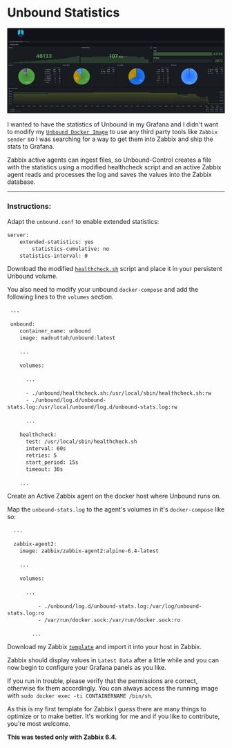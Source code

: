 # Unbound Statistics

<p align="center">
    <img src="https://github.com/madnuttah/unbound-docker-stats/blob/main/unbound-stats/screenshots/Screenshot1.jpg" alt="Logo">
</p>

I wanted to have the statistics of Unbound in my Grafana and I didn't want to modify my [`Unbound Docker Image`](https://github.com/madnuttah/unbound-docker) to use any third party tools like `Zabbix sender` so I was searching for a way to get them into Zabbix and ship the stats to Grafana. 

Zabbix active agents can ingest files, so Unbound-Control creates a file with the statistics using a modified healthcheck script and an active Zabbix agent reads and processes the log and saves the values into the Zabbix database. 

***

### Instructions:

Adapt the `unbound.conf` to enable extended statistics:

```
server:	
	extended-statistics: yes
        statistics-cumulative: no
	statistics-interval: 0	
```

Download the modified [`healthcheck.sh`](https://github.com/madnuttah/unbound-docker-stats/blob/main/unbound-stats/healthcheck.sh) script and place it in your persistent Unbound volume.

You also need to modify your unbound `docker-compose` and add the following lines to the `volumes` section. 

```
 ...
 
 unbound:
    container_name: unbound
    image: madnuttah/unbound:latest

    ...

    volumes:
    
      ...

      - ./unbound/healthcheck.sh:/usr/local/sbin/healthcheck.sh:rw
      - ./unbound/log.d/unbound-stats.log:/usr/local/unbound/log.d/unbound-stats.log:rw

      ...
    
    healthcheck:
      test: /usr/local/sbin/healthcheck.sh
      interval: 60s
      retries: 5
      start_period: 15s
      timeout: 30s  
      
    ...
```

Create an Active Zabbix agent on the docker host where Unbound runs on.

Map the `unbound-stats.log` to the agent's volumes in it's `docker-compose` like so:

```
  ...
  
  zabbix-agent2:
    image: zabbix/zabbix-agent2:alpine-6.4-latest
    
	...
    
	volumes:
      
	  ...
	  
          - ./unbound/log.d/unbound-stats.log:/var/log/unbound-stats.log:ro
          - /var/run/docker.sock:/var/run/docker.sock:ro
	  
        ...
```

Download my Zabbix [`template`](https://github.com/madnuttah/unbound-docker-stats/blob/main/unbound-stats/Zabbix%20Template%20Unbound%20Statistics.yaml) and import it into your host in Zabbix.

Zabbix should display values in `Latest Data` after a little while and you can now begin to configure your Grafana panels as you like.

If you run in trouble, please verify that the permissions are correct, otherwise fix them accordingly. You can always access the running image with `sudo docker exec -ti CONTAINERNAME /bin/sh`.

As this is my first template for Zabbix I guess there are many things to optimize or to make better. It's working for me and if you like to contribute, you're most welcome.

**This was tested only with Zabbix 6.4.**
